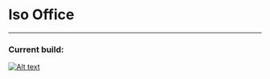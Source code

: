 # Iso Office
---
### Current build:
[![Alt text](http://iso-office.s3.amazonaws.com/artifacts/map-thumb.png "Current map")]( http://iso-office.s3.amazonaws.com/artifacts/map.png)